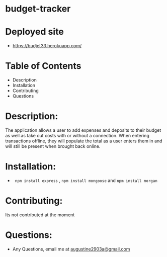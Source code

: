 # budget-tracker

#  Deployed site

* https://budjet33.herokuapp.com/

# Table of Contents 

* Description
* Installation
* Contributing
* Questions

# Description: 
The application allows a user to add expenses and deposits to their budget as well as take out costs with or without a connection. When entering transactions offline, they will populate the total as a user enters them in and will still be present when brought back online.

# Installation: 

 * ``` npm install express``` , ``` npm install mongoose ``` and ``` npm install morgan ```


# Contributing: 

 Its not contributed at the moment

 # Questions: 
  * Any Questions, email me at augustine2903a@gmail.com
